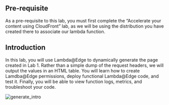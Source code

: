 ## Pre-requisite

As a pre-requisite to this lab, you must first complete the “Accelerate your content using CloudFront” lab, as we will be using the distribution you have created there to associate our lambda function.


## Introduction

In this lab,  you will use Lambda@Edge to dynamically generate the page created in Lab 1.  Rather than a simple dump of the request headers, we will output the values in an HTML table.  You will learn how to create Lamdba@Edge permissions, deploy functional Lambda@Edge code, and test it.  Finally, you will be able to view function logs, metrics, and troubleshoot your code.

![generate_intro](/assets/images/lambda-at-edge/generate_intro.png)